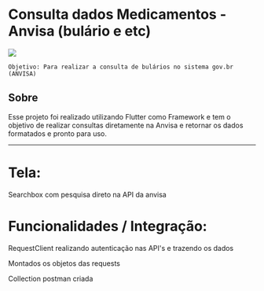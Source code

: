 # Consulta dados Medicamentos - Anvisa (bulário e etc)

<img src="https://i.postimg.cc/PqnSV76M/consulta-anvisa.png"/>
    

    Objetivo: Para realizar a consulta de bulários no sistema gov.br (ANVISA)

  
## Sobre

Esse projeto foi realizado utilizando Flutter como Framework e tem o objetivo de realizar consultas diretamente na Anvisa e retornar os dados formatados e pronto para uso.

<hr/>


# Tela:
<p>Searchbox com pesquisa direto na API da anvisa</p>

# Funcionalidades / Integração:
<p>RequestClient realizando autenticação nas API's e trazendo os dados</p>
<p>Montados os objetos das requests</p>
<p>Collection postman criada</p>
